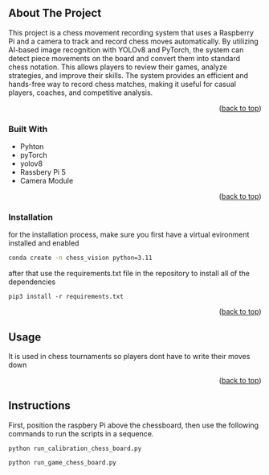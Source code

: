 <!-- ABOUT THE PROJECT -->
## About The Project



This project is a chess movement recording system that uses a Raspberry Pi and a camera to track and record chess moves automatically. By utilizing AI-based image recognition with YOLOv8 and PyTorch, the system can detect piece movements on the board and convert them into standard chess notation. This allows players to review their games, analyze strategies, and improve their skills. The system provides an efficient and hands-free way to record chess matches, making it useful for casual players, coaches, and competitive analysis.


<p align="right">(<a href="#readme-top">back to top</a>)</p>



### Built With


* Pyhton
* pyTorch
* yolov8
* Rassbery Pi 5
* Camera Module

<p align="right">(<a href="#readme-top">back to top</a>)</p>

### Installation

for the installation process, make sure you first have a virtual evironment installed and enabled 
```sh
conda create -n chess_vision python=3.11
```
after that use the requirements.txt file in the repository to install all of the dependencies
```
pip3 install -r requirements.txt
```


<p align="right">(<a href="#readme-top">back to top</a>)</p>



<!-- USAGE EXAMPLES -->
## Usage

It is used in chess tournaments so players dont have to write their moves down

<p align="right">(<a href="#readme-top">back to top</a>)</p>


## Instructions

First, position the raspbery Pi above the chessboard, then use the following commands to run the scripts in a sequence.
```
python run_calibration_chess_board.py
```
```
python run_game_chess_board.py
```